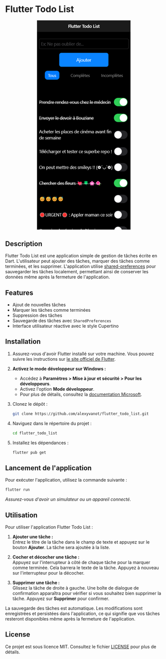 # Flutter Todo List

<div align="center">
    <img src="assets/images/README/appshow.png" alt="Aperçu de l'application" width="300" />
</div>

## Description

Flutter Todo List est une application simple de gestion de tâches écrite en Dart. L'utilisateur peut ajouter des tâches, marquer des tâches comme terminées, et les supprimer. L'application utilise [shared-preferences](https://pub.dev/packages/shared_preferences) pour sauvegarder les tâches localement, permettant ainsi de conserver les données même après la fermeture de l'application.

## Features

- Ajout de nouvelles tâches
- Marquer les tâches comme terminées
- Suppression des tâches
- Sauvegarde des tâches avec `SharedPreferences`
- Interface utilisateur réactive avec le style Cupertino

## Installation

1. Assurez-vous d'avoir Flutter installé sur votre machine. Vous pouvez suivre les instructions sur [le site officiel de Flutter](https://flutter.dev/docs/get-started/install).
2. **Activez le mode développeur sur Windows :**  
   - Accédez à **Paramètres > Mise à jour et sécurité > Pour les développeurs**.  
   - Activez l'option **Mode développeur**.  
   - Pour plus de détails, consultez la [documentation Microsoft](https://learn.microsoft.com/en-us/windows/apps/get-started/enable-your-device-for-development).
3. Clonez le dépôt :

    ```sh
    git clone https://github.com/alexyvanot/flutter_todo_list.git
    ```

4. Naviguez dans le répertoire du projet :

    ```sh
    cd flutter_todo_list
    ```

5. Installez les dépendances :

    ```sh
    flutter pub get
    ```

## Lancement de l'application

Pour exécuter l'application, utilisez la commande suivante :

```sh
flutter run
```

*Assurez-vous d'avoir un simulateur ou un appareil connecté.*

## Utilisation

Pour utiliser l'application Flutter Todo List :

1. **Ajouter une tâche :**  
   Entrez le titre de la tâche dans le champ de texte et appuyez sur le bouton **Ajouter**. La tâche sera ajoutée à la liste.

2. **Cocher et décocher une tâche :**  
   Appuyez sur l'interrupteur à côté de chaque tâche pour la marquer comme terminée. Cela barrera le texte de la tâche. Appuyez à nouveau sur l'interrupteur pour la décocher.

3. **Supprimer une tâche :**  
   Glissez la tâche de droite à gauche. Une boîte de dialogue de confirmation apparaîtra pour vérifier si vous souhaitez bien supprimer la tâche. Appuyez sur **Supprimer** pour confirmer.

La sauvegarde des tâches est automatique. Les modifications sont enregistrées et persistées dans l'application, ce qui signifie que vos tâches resteront disponibles même après la fermeture de l'application.

## License

Ce projet est sous licence MIT. Consultez le fichier [LICENSE](LICENSE) pour plus de détails.

